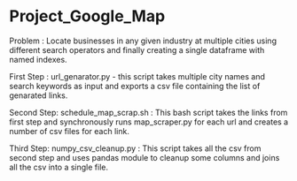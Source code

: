# Project_Google_Map

Problem : Locate businesses in any given industry at multiple cities using different search operators and finally creating a single dataframe with named indexes.

First Step :
url_genarator.py - this script takes multiple city names and search keywords as input and exports a csv file containing the list of genarated links.

Second Step:
schedule_map_scrap.sh : This bash script takes the links from first step and synchronously runs map_scraper.py for each url and creates a number of csv files for each link.

Third Step:
numpy_csv_cleanup.py : This script takes all the csv from second step and uses pandas module to cleanup some columns and joins all the csv into a single file. 
